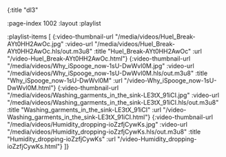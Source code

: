 {:title "dl3"

:page-index 1002
:layout :playlist


:playlist-items [
    {:video-thumbnail-url "/media/videos/Huel_Break-AYt0HH2AwOc.jpg"
	  :video-url "/media/videos/Huel_Break-AYt0HH2AwOc.hls/out.m3u8"
	  :title "Huel_Break-AYt0HH2AwOc"
	  :url "/video-Huel_Break-AYt0HH2AwOc.html"}
    {:video-thumbnail-url "/media/videos/Why_iSpooge_now-1sU-DwWvl0M.jpg"
	  :video-url "/media/videos/Why_iSpooge_now-1sU-DwWvl0M.hls/out.m3u8"
	  :title "Why_iSpooge_now-1sU-DwWvl0M"
	  :url "/video-Why_iSpooge_now-1sU-DwWvl0M.html"}
    {:video-thumbnail-url "/media/videos/Washing_garments_in_the_sink-LE3tX_91iCI.jpg"
	  :video-url "/media/videos/Washing_garments_in_the_sink-LE3tX_91iCI.hls/out.m3u8"
	  :title "Washing_garments_in_the_sink-LE3tX_91iCI"
	  :url "/video-Washing_garments_in_the_sink-LE3tX_91iCI.html"}
    {:video-thumbnail-url "/media/videos/Humidity_dropping-ioZzfjCywKs.jpg"
	  :video-url "/media/videos/Humidity_dropping-ioZzfjCywKs.hls/out.m3u8"
	  :title "Humidity_dropping-ioZzfjCywKs"
	  :url "/video-Humidity_dropping-ioZzfjCywKs.html"}
]}
